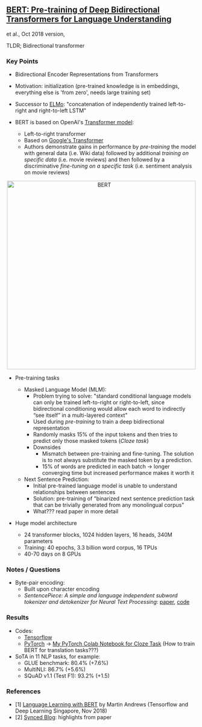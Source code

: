 ## [BERT: Pre-training of Deep Bidirectional Transformers for Language Understanding](https://arxiv.org/abs/1810.04805)
 et al., Oct 2018 version, 

TLDR; Bidirectional transformer 

### Key Points
* Bidirectional Encoder Representations from Transformers
      
* Motivation: initialization (pre-trained knowledge is in embeddings, everything else is 'from zero', needs large training set)

* Successor to [ELMo](https://arxiv.org/abs/1802.05365): "concatenation of independently trained left-to-right and right-to-left LSTM"
* BERT is based on OpenAI's [Transformer model](https://s3-us-west-2.amazonaws.com/openai-assets/research-covers/language-unsupervised/language_understanding_paper.pdf):
    * Left-to-right transformer
    * Based on [Google's Transformer](https://github.com/gcunhase/PaperNotes/blob/master/notes/attentionisallyouneed.md)
    * Authors demonstrate gains in performance by *pre-training* the model with general data (i.e. Wiki data) followed by additional *training on specific data* (i.e. movie reviews) and then followed by a discriminative *fine-tuning on a specific task* (i.e. sentiment analysis on movie reviews)
<p align="center">
<img src="https://github.com/gcunhase/PaperNotes/blob/master/notes/imgs/bert_architecture.png" width="500" alt="BERT"">
</p>

* Pre-training tasks
    * Masked Language Model (MLM):
        * Problem trying to solve: "standard conditional language models can only be trained left-to-right or right-to-left, since bidirectional conditioning would allow each word to indirectly “see itself” in a multi-layered context"
        * Used during *pre-training* to train a deep bidirectional representation
        * Randomly masks 15% of the input tokens and then tries to predict only those masked tokens (*Cloze task*)
        * Downsides
            * Mismatch between pre-training and fine-tuning. The solution is to not always substitute the masked token by a prediction. 
            * 15% of words are predicted in each batch -> longer converging time but increased performance makes it worth it            
    * Next Sentence Prediction:
        * Initial pre-trained language model is unable to understand relationships between sentences
        * Solution: pre-training of "binarized next sentence prediction task that can be trivially generated from any monolingual corpus"
        * What??? read paper in more detail

* Huge model architecture
    * 24 transformer blocks, 1024 hidden layers, 16 heads, 340M parameters
    * Training: 40 epochs, 3.3 billion word corpus, 16 TPUs 
    * 40-70 days on 8 GPUs

### Notes / Questions
* Byte-pair encoding:
    * Built upon character encoding
    * *SentencePiece: A simple and language independent subword tokenizer and detokenizer for Neural Text Processing*: [paper](https://arxiv.org/abs/1808.06226), [code](https://github.com/google/sentencepiece)

### Results
* Codes:
    * [Tensorflow](http://goo.gl/language/bert)
    * [PyTorch](https://github.com/huggingface/pytorch-pretrained-BERT) -> [My PyTorch Colab Notebook for Cloze Task](https://colab.research.google.com/drive/1q2n3siETypCOCLDH6AR3AXsE76alb9-d) (How to train BERT for translation tasks???)
* SoTA in 11 NLP tasks, for example:
    * GLUE benchmark: 80.4% (+7.6%)
    * MultiNLI: 86.7% (+5.6%)
    * SQuAD v1.1 (Test F1): 93.2% (+1.5)

### References
* [1] [Language Learning with BERT](https://www.youtube.com/watch?v=0EtD5ybnh_s) by Martin Andrews (Tensorflow and Deep Learning Singapore, Nov 2018)
* [2] [Synced Blog](https://syncedreview.com/2018/10/16/best-nlp-model-ever-google-bert-sets-new-standards-in-11-language-tasks/): highlights from paper
